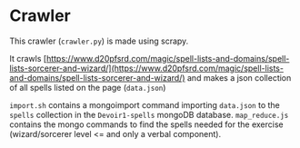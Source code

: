 # Crawler
This crawler (`crawler.py`) is made using scrapy.

It crawls [https://www.d20pfsrd.com/magic/spell-lists-and-domains/spell-lists-sorcerer-and-wizard/](https://www.d20pfsrd.com/magic/spell-lists-and-domains/spell-lists-sorcerer-and-wizard/) and makes a json collection of all spells listed on the page (`data.json`)

`import.sh` contains a mongoimport command importing `data.json` to the `spells` collection in the `Devoir1-spells` mongoDB database.
`map_reduce.js` contains the mongo commands to find the spells needed for the exercise (wizard/sorcerer level <= and only a verbal component).  